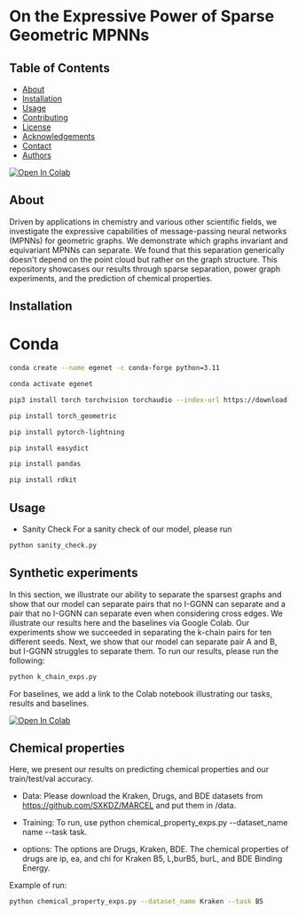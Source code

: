 # On the Expressive Power of Sparse Geometric MPNNs

## Table of Contents

- [About](#about)
- [Installation](#installation)
- [Usage](#usage)
- [Contributing](#contributing)
- [License](#license)
- [Acknowledgements](#acknowledgements)
- [Contact](#contact)
- [Authors](#authors)

[![Open In Colab](https://colab.research.google.com/assets/colab-badge.svg)](https://colab.research.google.com/github/yonatansverdlov/E-GenNet/blob/master/k_chains_baselines.ipynb)

## About

Driven by applications in chemistry and various other scientific fields, we investigate the expressive capabilities of message-passing neural networks (MPNNs) for geometric graphs. We demonstrate which graphs invariant and equivariant MPNNs can separate. We found that this separation generically doesn't depend on the point cloud but rather on the graph structure. This repository showcases our results through sparse separation, power graph experiments, and the prediction of chemical properties.

## Installation

# Conda
```bash
conda create --name egenet -c conda-forge python=3.11

conda activate egenet

pip3 install torch torchvision torchaudio --index-url https://download.pytorch.org/whl/cu118

pip install torch_geometric

pip install pytorch-lightning

pip install easydict

pip install pandas

pip install rdkit
```

## Usage
- Sanity Check
For a sanity check of our model, please run 
```bash
python sanity_check.py
```
## Synthetic experiments
In this section, we illustrate our ability to separate the sparsest graphs and show that our model can separate pairs that no I-GGNN can separate and a pair that no I-GGNN can separate even when considering cross edges.
We illustrate our results here and the baselines via Google Colab.
Our experiments show we succeeded in separating the k-chain pairs for ten different seeds.
Next, we show that our model can separate pair A and B, but I-GGNN struggles to separate them.
To run our results, please run the following:
```bash
python k_chain_exps.py
```
For baselines, we add a link to the Colab notebook illustrating our tasks, results and baselines.

[![Open In Colab](https://colab.research.google.com/assets/colab-badge.svg)](https://colab.research.google.com/github/yonatansverdlov/E-GenNet/blob/master/k_chains_baselines.ipynb)
## Chemical properties 
Here, we present our results on predicting chemical properties and our train/test/val accuracy.
- Data:
Please download the Kraken, Drugs, and BDE datasets from https://github.com/SXKDZ/MARCEL and put them in /data.

- Training:
To run, use python chemical_property_exps.py --dataset_name name --task task.

- options:
The options are Drugs, Kraken, BDE.
The chemical properties of drugs are ip, ea, and chi for Kraken B5, L,burB5, burL, and BDE Binding Energy.

Example of run:
```bash
python chemical_property_exps.py --dataset_name Kraken --task B5
```



